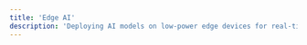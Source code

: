 ```yaml
---
title: 'Edge AI'
description: 'Deploying AI models on low-power edge devices for real-time inference.'
---
```

